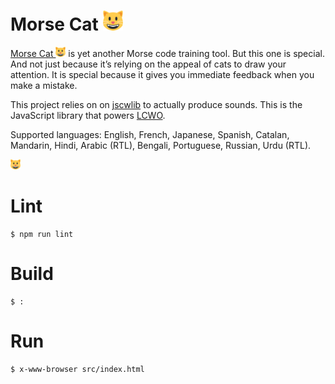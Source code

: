 # Morse Cat <img src="src/cat.svg" height="32">

[Morse Cat <img src="src/cat.svg" height="16">](https://morse.cat) is yet another Morse code training tool.
But this one is special.
And not just because it’s relying on the appeal of cats to draw your attention.
It is special because it gives you immediate feedback when you make a mistake.

This project relies on on [jscwlib](https://fkurz.net/ham/jscwlib.html) to actually produce sounds.
This is the JavaScript library that powers [LCWO](https://lcwo.net/).

Supported languages: English, French, Japanese, Spanish, Catalan, Mandarin, Hindi, Arabic (RTL), Bengali, Portuguese, Russian, Urdu (RTL).

<img src="src/cat.svg" height="16">

# Lint

```
$ npm run lint
```

# Build

```
$ :
```

# Run

```
$ x-www-browser src/index.html
```
